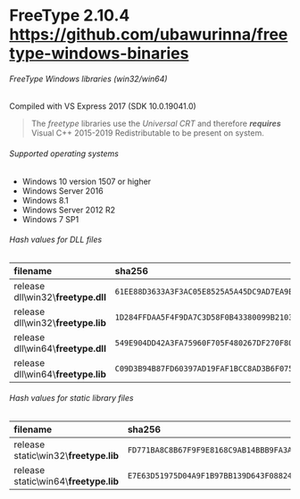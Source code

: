 FreeType 2.10.4  https://github.com/ubawurinna/freetype-windows-binaries
=========================
###### FreeType Windows libraries (win32/win64)
Compiled with VS Express 2017 (SDK 10.0.19041.0)
> The *freetype* libraries use the *Universal CRT* and therefore **_requires_** Visual C++ 2015-2019 Redistributable to be present on system.
###### Supported operating systems
- Windows 10 version 1507 or higher
- Windows Server 2016
- Windows 8.1
- Windows Server 2012 R2
- Windows 7 SP1
###### Hash values for DLL files
| filename | sha256 |
| :-- | :-- |
| release dll\\win32\\**freetype.dll** | `61EE88D3633A3F3AC05E8525A5A45DC9AD7EA9E9971A6D695BB144E067167C34` |
| release dll\\win32\\**freetype.lib** | `1D284FFDAA5F4F9DA7C3D58F0B43380099B2103A68A650C08965256310931859` |
| release dll\\win64\\**freetype.dll** | `549E904DD42A3FA75960F705F480267DF270F8020A2B32AC67926634AE302D8D` |
| release dll\\win64\\**freetype.lib** | `C09D3B94B87FD60397AD19FAF1BCC8AD3B6F075E4F49B42DD6BE3F78D4EEF519` |
###### Hash values for static library files
| filename | sha256 |
| :-- | :-- |
| release static\\win32\\**freetype.lib** | `FD771BA8C8B67F9F9E8168C9AB14BBB9FA3A2BBD5C7B50D0200787C8125F14F5` |
| release static\\win64\\**freetype.lib** | `E7E63D51975D04A9F1B97BB139D643F08824E07D652D50E865963E9CBAAC663E` |
